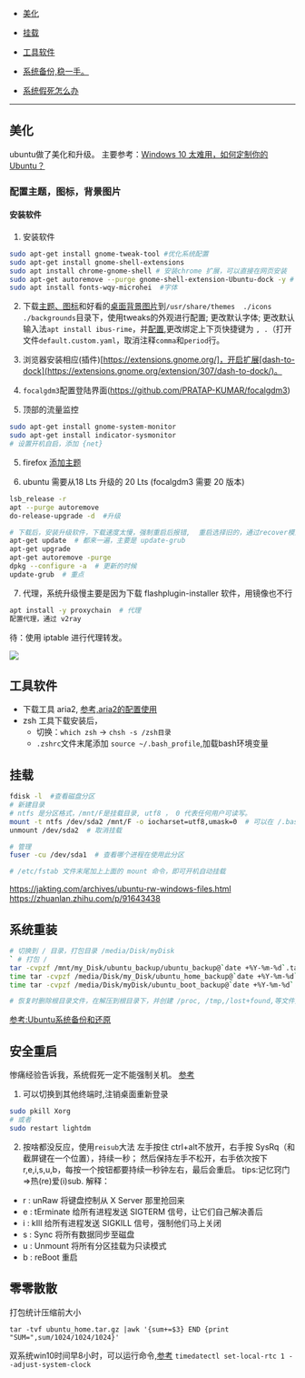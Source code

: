 - [美化](#美化)

- [挂载](#挂载)

- [工具软件](#工具软件)

- [系统备份,稳一手。](#系统重装)

- [系统假死怎么办](#安全重启)
-----

## 美化
ubuntu做了美化和升级。
主要参考：[Windows 10 太难用，如何定制你的 Ubuntu？](https://www.chainnews.com/articles/105102868075.htm)

### 配置主题，图标，背景图片
#### 安装软件
1. 安装软件
```bash
sudo apt-get install gnome-tweak-tool #优化系统配置
sudo apt-get install gnome-shell-extensions 
sudo apt install chrome-gnome-shell # 安装chrome 扩展，可以直接在网页安装
sudo apt-get autoremove --purge gnome-shell-extension-Ubuntu-dock -y # 删除自带的dock ，不然会有冲突，移除目录 sudo mv /usr/share/gnome-shell/extensions/ubuntu-dock@ubuntu.com   ******后面加.bk
sudo apt install fonts-wqy-microhei  #字体
```

2. 下载[主题、图标](https://www.gnome-look.org/browse/cat/)和好看的[桌面背景图片](https://wallhaven.cc/toplist)到`/usr/share/themes  ./icons ./backgrounds`目录下，使用tweaks的外观进行配置; 更改默认字体; 更改默认输入法`apt install ibus-rime`，并[配置](https://github.com/wongdean/rime-settings),更改绑定上下页快捷键为 `, .`（打开文件`default.custom.yaml`，取消注释`comma`和`period`行。


3. 浏览器安装相应(插件)[https://extensions.gnome.org/]，开启扩展[dash-to-dock](https://extensions.gnome.org/extension/307/dash-to-dock/)。

3. `focalgdm3`配置登陆界面(https://github.com/PRATAP-KUMAR/focalgdm3)

4. 顶部的流量监控
```bash
sudo apt-get install gnome-system-monitor
sudo apt-get install indicator-sysmonitor
# 设置开机自启，添加 {net}
```

5. firefox [添加主题](https://github.com/vinceliuice/WhiteSur-gtk-theme/tree/master/src/other/firefox)

6. ubuntu 需要从18 Lts 升级的 20 Lts (focalgdm3 需要 20 版本)
```bash
lsb_release -r
apt --purge autoremove
do-release-upgrade -d  #升级

# 下载后，安装升级软件，下载速度太慢，强制重启后报错,  重启选择旧的，通过recover模式
apt-get update  # 都来一遍，主要是 update-grub
apt-get upgrade
apt-get autoremove -purge
dpkg --configure -a  # 更新的时候
update-grub  # 重点
```

7. 代理，系统升级慢主要是因为下载 flashplugin-installer 软件，用镜像也不行
```bash
apt install -y proxychain  # 代理
配置代理，通过 v2ray 
```
待：使用 iptable 进行代理转发。


<img style="text-align:center" src="https://tva1.sinaimg.cn/large/005zbIM7ly1gi2tgrh6yaj311y0lckcw.jpg"></img>

## 工具软件
- 下载工具 aria2, [参考,aria2的配置使用](https://www.jianshu.com/p/2f7e087f452b)
- zsh 工具下载安装后，
  - 切换：`which zsh` -> `chsh -s /zsh目录`
  - `.zshrc`文件末尾添加 `source ~/.bash_profile`,加载bash环境变量 

## 挂载
```bash
fdisk -l  #查看磁盘分区
# 新建目录 
# ntfs 是分区格式，/mnt/F是挂载目录, utf8 ， 0 代表任何用户可读写。
mount -t ntfs /dev/sda2 /mnt/F -o iocharset=utf8,umask=0  # 可以在 /.bashrc 设置一个永久别名
unmount /dev/sda2  # 取消挂载

# 管理
fuser -cu /dev/sda1  # 查看哪个进程在使用此分区

# /etc/fstab 文件末尾加上上面的 mount 命令，即可开机自动挂载
```
https://jakting.com/archives/ubuntu-rw-windows-files.html
https://zhuanlan.zhihu.com/p/91643438

## 系统重装
```bash
# 切换到 / 目录，打包目录 /media/Disk/myDisk
` # 打包 / 
tar -cvpzf /mnt/my_Disk/ubuntu_backup/ubuntu_backup@`date +%Y-%m-%d`.tar.gz --exclude=/proc --exclude=/tmp --exclude=/boot --exclude=/home --exclude=/lost+found --exclude=/media --exclude=/mnt --exclude=/run --exclude=/sys / >/tmp/tarlog
time tar -cvpzf /media/Disk/my_Disk/ubuntu_home_backup@`date +%Y-%m-%d`.tar.gz /home   # 打包 /home,可选
time tar -cvpzf /media/Disk/myDisk/ubuntu_boot_backup@`date +%Y-%m-%d`.tar.gz /boot    # 打包  /boot 重要

# 恢复时删除根目录文件，在解压到根目录下，并创建 /proc, /tmp,/lost+found,等文件夹
```
[参考:Ubuntu系统备份和还原](https://blog.csdn.net/qq_35523593/article/details/78545530)

## 安全重启
惨痛经验告诉我，系统假死一定不能强制关机。
[参考](https://blog.csdn.net/sunny_580/article/details/78996975)
1. 可以切换到其他终端时,注销桌面重新登录
```bash
sudo pkill Xorg
# 或者
sudo restart lightdm
```
2. 按啥都没反应，使用`reisub`大法
左手按住 ctrl+alt不放开，右手按 SysRq（和截屏键在一个位置），持续一秒；
然后保持左手不松开，右手依次按下r,e,i,s,u,b，每按一个按钮都要持续一秒钟左右，最后会重启。
tips:记忆窍门=>热(re)爱(i)sub.
解释：
- r : unRaw 将键盘控制从 X Server 那里抢回来
- e : tErminate 给所有进程发送 SIGTERM 信号，让它们自己解决善后
- i : kIll 给所有进程发送 SIGKILL 信号，强制他们马上关闭
- s : Sync 将所有数据同步至磁盘
- u : Unmount 将所有分区挂载为只读模式
- b : reBoot 重启

## 零零散散
打包统计压缩前大小
```
tar -tvf ubuntu_home.tar.gz |awk '{sum+=$3} END {print "SUM=",sum/1024/1024/1024}'
```

双系统win10时间早8小时，可以运行命令,[参考](https://www.jianshu.com/p/5c1db6364141)
`timedatectl set-local-rtc 1 --adjust-system-clock`



